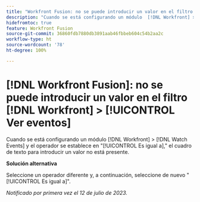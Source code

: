 ```yaml
---
title: "Workfront Fusion: no se puede introducir un valor en el filtro Workfront > Ver eventos"
description: "Cuando se está configurando un módulo  [!DNL Workfront] > [!DNL Watch Events]  y el operador se establece en [!UICONTROL Es igual a], el cuadro de texto para introducir un valor no está presente."
hidefromtoc: true
feature: Workfront Fusion
source-git-commit: 36860fdb7880db3891aab46fbbeb604c54b2aa2c
workflow-type: ht
source-wordcount: '78'
ht-degree: 100%

---
```



# [!DNL Workfront Fusion]: no se puede introducir un valor en el filtro [!DNL Workfront] > [!UICONTROL Ver eventos] 

Cuando se está configurando un módulo [!DNL Workfront] > [!DNL Watch Events] y el operador se establece en &quot;[!UICONTROL Es igual a],&quot; el cuadro de texto para introducir un valor no está presente.

**Solución alternativa**

Seleccione un operador diferente y, a continuación, seleccione de nuevo &quot;[!UICONTROL Es igual a]&quot;.

_Notificado por primera vez el 12 de julio de 2023._

